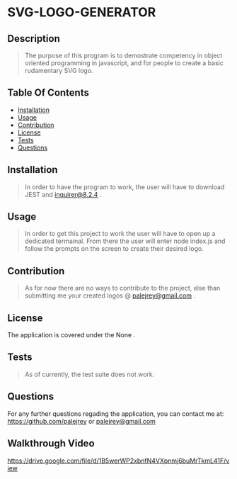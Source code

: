 # SVG-LOGO-GENERATOR 

 ## Description 
 > The purpose of this program is to demostrate competency in object oriented programming in javascript, and for people to create a basic rudamentary SVG logo. 
 ## Table Of Contents 
 - [Installation](#Installation) 
 - [Usage](#Usage) 
 - [Contribution](#Contribution) 
 - [License](#License) 
 - [Tests](#) 
 - [Questions](#Questions) 
## Installation 
 > In order to have the program to work, the user will have to download JEST and inquirer@8.2.4 . 
 ## Usage 
 > In order to get this project to work the user will have to open up a dedicated termainal. From there the user will enter node index.js and follow the prompts on the screen to create their desired logo. 
 ## Contribution 
 > As for now there are no ways to contribute to the project, else than submitting me your created logos @ palejrey@gmail.com . 
## License 
 The application is covered under the None . 
 ## Tests 
 > As of currently, the test suite does not work. 
 ## Questions 
For any further questions regading the application,  you can contact me at: https://github.com/palejrey or palejrey@gmail.com
## Walkthrough Video
https://drive.google.com/file/d/1B5werWP2xbnfN4VXpnmj6buMrTkmL41F/view
